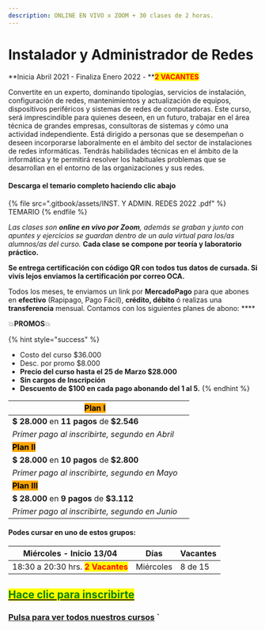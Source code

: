 ```yaml
---
description: ONLINE EN VIVO x ZOOM + 30 clases de 2 horas.
---
```


# Instalador y Administrador de Redes

**Inicia Abril 2021 - Finaliza Enero 2022 - **<mark style="color:red;">**2 VACANTES**</mark>

Convertite en un experto, dominando tipologías, servicios de instalación, configuración de redes, mantenimientos y actualización de equipos, dispositivos periféricos y sistemas de redes de computadoras. Este curso, será imprescindible para quienes deseen, en un futuro, trabajar en el área técnica de grandes empresas, consultoras de sistemas y cómo una actividad independiente. Está dirigido a personas que se desempeñan o deseen incorporarse laboralmente en el ámbito del sector de instalaciones de redes informáticas. Tendrás habilidades técnicas en el ámbito de la informática y te permitirá resolver los habituales problemas que se desarrollan en el entorno de las organizaciones y sus redes.

#### Descarga el temario completo haciendo clic abajo

{% file src=".gitbook/assets/INST. Y ADMIN. REDES 2022 .pdf" %}
TEMARIO
{% endfile %}

_Las clases son **online en vivo por Zoom**, además se graban y  junto con apuntes y ejercicios se guardan dentro de un aula virtual para los/as alumnos/as del curso._ **Cada clase se compone por teoría y laboratorio práctico.** &#x20;

**Se entrega certificación con código QR con todos tus datos de cursada. Si vivís lejos enviamos la certificación por correo OCA.**

Todos los meses, te enviamos un link por **MercadoPago** para que abones en **efectivo** (Rapipago, Pago Fácil), **crédito, débito** ó realizas una **transferencia** mensual. Contamos con los siguientes planes de abono: ****&#x20;

💥**PROMOS**💥&#x20;

{% hint style="success" %}
* Costo del curso $36.000
* Desc. por promo $8.000
* **Precio del curso hasta el 25 de Marzo  $28.000**
* **Sin cargos de Inscripción**
* **Descuento de $100 en cada pago abonando del 1 al 5.**&#x20;
{% endhint %}

| <mark style="background-color:orange;">**Plan I**</mark>   |   |
| ---------------------------------------------------------- | - |
| **$ 28.000** en **11 pagos** de **$2.546**                 |   |
| _Primer pago al inscribirte, segundo en Abril_             |   |
| <mark style="background-color:orange;">**Plan II**</mark>  |   |
| **$ 28.000** en **10 pagos** de **$2.800**                 |   |
| _Primer pago al inscribirte, segundo en Mayo_              |   |
| <mark style="background-color:orange;">**Plan III**</mark> |   |
| **$ 28.000** en **9 pagos** de **$3.112**                  |   |
| _Primer pago al inscribirte, segundo en Junio_             |   |

#### Podes cursar en uno de estos grupos:

| **Miércoles - Inicio 13/04**                                      | Días      | Vacantes |
| ----------------------------------------------------------------- | --------- | -------- |
| 18:30 a 20:30 hrs. <mark style="color:red;">**2 Vacantes**</mark> | Miércoles | 8 de 15  |

## <mark style="color:green;"></mark>[<mark style="color:green;">Hace clic para inscribirte</mark>](https://wa.me/+5491164622877?text=Hola,%20le%C3%AD%20toda%20la%20info%20del%20curso%20de%20Instalador%20y%20Administrador%20de%20Redes%20y%20quiero%20inscribirme)<mark style="color:green;"></mark>

### [**Pulsa para ver todos nuestros cursos**](./) **\`**
